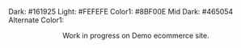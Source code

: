 <!-- Trial color palat for reference -->
Dark: #161925
Light: #FEFEFE
Color1: #8BF00E
Mid Dark: #465054
Alternate Color1: 



<p align="center">
  Work in progress on Demo ecommerce site.  
<p>  
